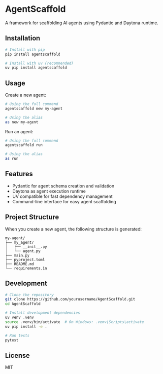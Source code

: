 # AgentScaffold

A framework for scaffolding AI agents using Pydantic and Daytona runtime.

## Installation

```bash
# Install with pip
pip install agentscaffold

# Install with uv (recommended)
uv pip install agentscaffold
```

## Usage

Create a new agent:

```bash
# Using the full command
agentscaffold new my-agent

# Using the alias
as new my-agent
```

Run an agent:

```bash
# Using the full command
agentscaffold run

# Using the alias
as run
```

## Features

- Pydantic for agent schema creation and validation
- Daytona as agent execution runtime
- UV compatible for fast dependency management
- Command-line interface for easy agent scaffolding

## Project Structure

When you create a new agent, the following structure is generated:

```
my-agent/
├── my_agent/
│   ├── __init__.py
│   └── agent.py
├── main.py
├── pyproject.toml
├── README.md
└── requirements.in
```

## Development

```bash
# Clone the repository
git clone https://github.com/yourusername/AgentScaffold.git
cd AgentScaffold

# Install development dependencies
uv venv .venv
source .venv/bin/activate  # On Windows: .venv\Scripts\activate
uv pip install -e .

# Run tests
pytest
```

## License

MIT